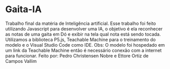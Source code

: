 # Gaita-IA
Trabalho final da matéria de Inteligência artificial. 
Esse trabalho foi feito utilizando Javascript para desenvolver uma IA, o objetivo é ela reconhecer as notas de uma gaita em Dó e exibir na tela qual nota está sendo tocada.
Utilizamos a biblioteca P5.js, Teachable Machine para o treinamento do modelo e o Visual Studio Code como IDE.
Obs: O modelo foi hospedado em um link da Teachable Machine então é necessário conexão com a internet para funcionar.
Feito por:
Pedro Christensen Nobre e Ettore Ortiz de Campos Vallim
